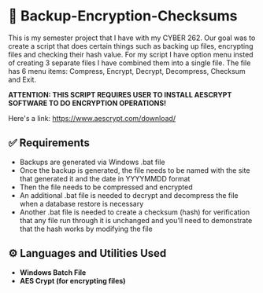 <h1>💾 Backup-Encryption-Checksums</h1>

This is my semester project that I have with my CYBER 262. Our goal was to create a script that does certain things such as backing up files, encrypting files and checking their hash value. For my script I have option menu insted of creating 3 separate files I have combined them into a single file. The file has 6 menu items: Compress, Encrypt, Decrypt, Decompress, Checksum and Exit. 


<b>ATTENTION: THIS SCRIPT REQUIRES USER TO INSTALL AESCRYPT SOFTWARE TO DO ENCRYPTION OPERATIONS!</b>

Here's a link: https://www.aescrypt.com/download/
<h2>✅ Requirements</h2>
 
- Backups are generated via Windows .bat file
- Once the backup is generated, the file needs to be named with the site that generated it and the date in YYYYMMDD format
- Then the file needs to be compressed and encrypted
- An additional .bat file is needed to decrypt and decompress the file when a database restore is necessary
- Another .bat file is needed to create a checksum (hash) for verification that any file run through it is unchanged and you’ll need to demonstrate that the hash works by modifying the file

<h2>⚙️ Languages and Utilities Used</h2>

- <b>Windows Batch File</b>
- <b>AES Crypt (for encrypting files)</b>


